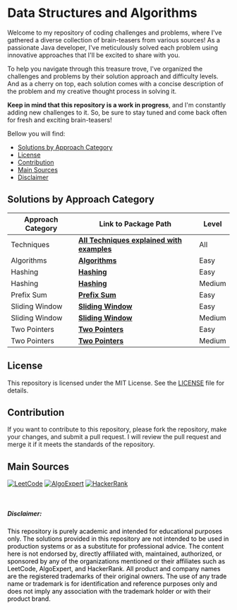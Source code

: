 # Data Structures and Algorithms

Welcome to my repository of coding challenges and problems, where I've gathered a diverse collection of brain-teasers
from various sources!
As a passionate Java developer, I've meticulously solved each problem using innovative approaches that I'll be excited
to share with you.

To help you navigate through this treasure trove, I've organized the challenges and problems by their solution approach
and difficulty levels. And as a cherry on top, each solution comes with a concise description of the problem and my
creative thought process in solving it.

**Keep in mind that this repository is a work in progress**, and I'm constantly adding new challenges to it. So, be sure
to stay tuned and come back often for fresh and exciting brain-teasers!

Bellow you will find:
<!-- TOC -->

* [Solutions by Approach Category](#solutions-by-approach-category)
* [License](#license)
* [Contribution](#contribution)
* [Main Sources](#main-sources)
* [Disclaimer](#disclaimer)

<!-- TOC -->

## Solutions by Approach Category

| Approach Category | Link to Package Path                                                                                                                                                     | Level  |
|-------------------|--------------------------------------------------------------------------------------------------------------------------------------------------------------------------|--------|
| Techniques        | [**All Techniques explained with examples**](https://github.com/brunoliveiradev/Data_Structures_and_Algorithms/blob/master/src/main/java/dev/brunoliveiradev/techniques) | All    |
| Algorithms        | [**Algorithms**](https://github.com/brunoliveiradev/Data_Structures_and_Algorithms/blob/master/src/main/java/dev/brunoliveiradev/easy)                                   | Easy   |
| Hashing           | [**Hashing**](https://github.com/brunoliveiradev/Data_Structures_and_Algorithms/blob/master/src/main/java/dev/brunoliveiradev/hashing/easy)                              | Easy   |
| Hashing           | [**Hashing**](https://github.com/brunoliveiradev/Data_Structures_and_Algorithms/blob/master/src/main/java/dev/brunoliveiradev/hashing/medium)                            | Medium |
| Prefix Sum        | [**Prefix Sum**](https://github.com/brunoliveiradev/Data_Structures_and_Algorithms/blob/master/src/main/java/dev/brunoliveiradev/prefixSum/easy)                         | Easy   |
| Sliding Window    | [**Sliding Window**](https://github.com/brunoliveiradev/Data_Structures_and_Algorithms/blob/master/src/main/java/dev/brunoliveiradev/slidingWindow/easy)                 | Easy   |
| Sliding Window    | [**Sliding Window**](https://github.com/brunoliveiradev/Data_Structures_and_Algorithms/blob/master/src/main/java/dev/brunoliveiradev/slidingWindow/medium)               | Medium |
| Two Pointers      | [**Two Pointers**](https://github.com/brunoliveiradev/Data_Structures_and_Algorithms/blob/master/src/main/java/dev/brunoliveiradev/slidingWindow/easy)                   | Easy   |
| Two Pointers      | [**Two Pointers**](https://github.com/brunoliveiradev/Data_Structures_and_Algorithms/blob/master/src/main/java/dev/brunoliveiradev/slidingWindow/medium)                 | Medium |

## License

This repository is licensed under the MIT License. See the [LICENSE](LICENSE) file for details.

## Contribution

If you want to contribute to this repository, please fork the repository, make your changes, and submit a pull request.
I will review the pull request and merge it if it meets the standards of the repository.

## Main Sources

[![LeetCode](https://img.shields.io/badge/-LeetCode-da8200?style=for-the-badge&logo=LeetCode&logoColor=ffa116&labelColor=black)](https://leetcode.com/brunoliveiradev/) [![AlgoExpert](https://img.shields.io/badge/-AlgoExpert-626ee3?style=for-the-badge&logo=atom&logoColor=brigthwhite&labelColor=black)](https://www.algoexpert.io/data-structures) [![HackerRank](https://img.shields.io/badge/-HackerRank-050c1b?style=for-the-badge&logo=hackerrank&logoColor=brigthwhite&labelColor=black)](https://www.hackerrank.com/brunoliveiradev)

<br>

##### Disclaimer:

<span style="color:black"> This repository is purely academic and intended for educational purposes only. 
The solutions provided in this repository are not intended to be used in production systems or as a substitute for professional advice. 
The content here is not endorsed by, directly affiliated with, maintained, authorized, or sponsored by any of the organizations mentioned or
their affiliates such as LeetCode, AlgoExpert, and HackerRank. All product and company names are the registered
trademarks of their original owners. The use of any trade name or trademark is for identification and reference purposes
only and does not imply any association with the trademark holder or with their product brand. </span>